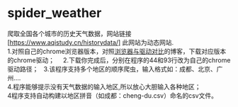 # spider_weather
爬取全国各个城市的历史天气数据，网站链接[https://www.aqistudy.cn/historydata/] 此网站为动态网站.  
1.对照自己的chrome浏览器版本，对照[浏览器与驱动对比](https://blog.csdn.net/huilan_same/article/details/51896672)的博客，下载对应版本的chrome驱动；      
2.下载你完成后，分别在程序的44和93行改为自己的chrome驱动路径；  
3.该程序支持多个地区的顺序爬虫，输入格式如：成都、北京、广州....  
4.程序能够提示没有天气数据的输入地区,所以放心大胆输入各种地区；  
4程序支持自动构建以地区拼音（如成都：cheng-du.csv）命名的csv文件。  
